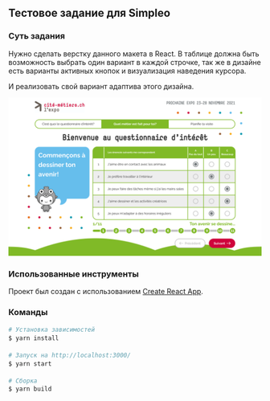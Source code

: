 ## Тестовое задание для Simpleo

### Суть задания

Нужно сделать верстку данного макета в React.
В таблице должна быть возможность выбрать один вариант в каждой строчке, так же в дизайне есть варианты активных кнопок и визуализация наведения курсора.

И реализовать свой вариант адаптива этого дизайна.

![Мокап](./mockup.png)

### Использованные инструменты

Проект был создан с использованием [Create React App](https://github.com/facebook/create-react-app).

### Команды

```bash
# Установка зависимостей
$ yarn install

# Запуск на http://localhost:3000/
$ yarn start

# Сборка
$ yarn build
```
